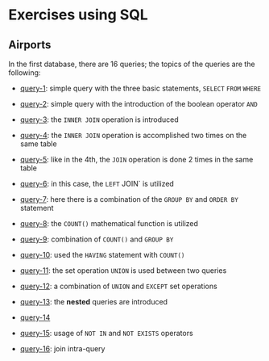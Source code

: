 # Exercises using SQL

## Airports

In the first database, there are 16 queries; the topics of the queries are the following:

- [query-1](src/queries/airports/query-1.sql): simple query with the three basic statements, `SELECT` `FROM` `WHERE`

- [query-2](src/queries/airports/query-2.sql): simple query with the introduction of the boolean operator `AND`

- [query-3](src/queries/airports/query-3.sql): the `INNER JOIN` operation is introduced

- [query-4](src/queries/airports/query-4.sql): the `INNER JOIN` operation is accomplished two times on the same table

- [query-5](src/queries/airports/query-5.sql): like in the 4th, the `JOIN` operation is done 2 times in the same table

- [query-6](src/queries/airports/query-6.sql): in this case, the `LEFT` JOIN` is utilized

- [query-7](src/queries/airports/query-7.sql): here there is a combination of the `GROUP BY` and `ORDER BY` statement

- [query-8](src/queries/airports/query-8.sql): the `COUNT()` mathematical function is utilized

- [query-9](src/queries/airports/query-9.sql): combination of `COUNT()` and `GROUP BY`

- [query-10](src/queries/airports/query-10.sql): used the `HAVING` statement with `COUNT()`  

- [query-11](src/queries/airports/query-11.sql): the set operation `UNION` is used between two queries

- [query-12](src/queries/airports/query-12.sql): a combination of `UNION` and `EXCEPT` set operations

- [query-13](src/queries/airports/query-13.sql): the __nested__ queries are introduced

- [query-14](src/queries/airports/query-14.sql)

- [query-15](src/queries/airports/query-15.sql): usage of `NOT IN` and `NOT EXISTS` operators

- [query-16](src/queries/airports/query-16.sql): join intra-query
